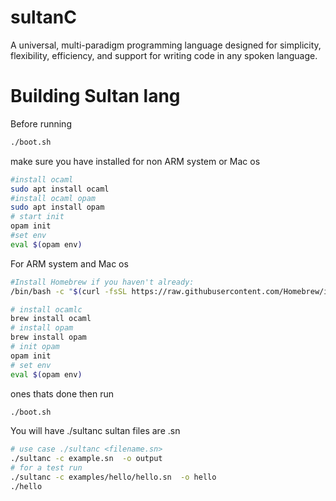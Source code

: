 # sultanC
A universal, multi-paradigm programming language designed for simplicity, flexibility, efficiency, and support for writing code in any spoken language.

# Building Sultan lang
Before running 
```sh
./boot.sh
```
make sure you have installed for non ARM system or Mac os
```sh
#install ocaml
sudo apt install ocaml
#install ocaml opam
sudo apt install opam
# start init
opam init
#set env
eval $(opam env)

```
For ARM system and Mac os
```sh
#Install Homebrew if you haven't already:
/bin/bash -c "$(curl -fsSL https://raw.githubusercontent.com/Homebrew/install/HEAD/install.sh)"

# install ocamlc
brew install ocaml
# install opam
brew install opam
# init opam
opam init
# set env
eval $(opam env)


```
ones thats done then run
```sh
./boot.sh
```




You will have ./sultanc 
sultan files are .sn 
```sh
# use case ./sultanc <filename.sn>
./sultanc -c example.sn  -o output
# for a test run
./sultanc -c examples/hello/hello.sn  -o hello
./hello
```

